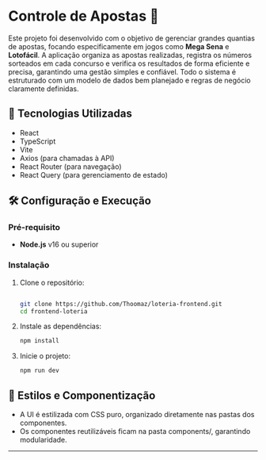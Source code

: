 # Controle de Apostas 🎰

Este projeto foi desenvolvido com o objetivo de gerenciar grandes quantias de apostas, focando especificamente em jogos como **Mega Sena** e **Lotofácil**. A aplicação organiza as apostas realizadas, registra os números sorteados em cada concurso e verifica os resultados de forma eficiente e precisa, garantindo uma gestão simples e confiável. Todo o sistema é estruturado com um modelo de dados bem planejado e regras de negócio claramente definidas.

## 🚀 Tecnologias Utilizadas

- React  
- TypeScript  
- Vite  
- Axios (para chamadas à API)  
- React Router (para navegação)  
- React Query (para gerenciamento de estado)  

## 🛠️ Configuração e Execução

### Pré-requisito

- **Node.js** v16 ou superior  

### Instalação

1. Clone o repositório:  
   ```bash
   
   git clone https://github.com/Thoomaz/loteria-frontend.git
   cd frontend-loteria
   ```
2. Instale as dependências:  
   ```bash
   npm install
   ```
3. Inicie o projeto:  
   ```bash
   npm run dev
   ```

## 📌 Estilos e Componentização

- A UI é estilizada com CSS puro, organizado diretamente nas pastas dos componentes.
- Os componentes reutilizáveis ficam na pasta components/, garantindo modularidade.


----------
